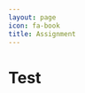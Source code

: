```yaml
---
layout: page
icon: fa-book
title: Assignment
---
```


<head>
    <link href="https://fonts.googleapis.com/css?family=Oxygen&display=swap" rel="stylesheet">
</head>

<body>
  <h1>Test</h1>
  <div id="assignment"></div>

  <script src="https://code.jquery.com/jquery-3.6.0.min.js"></script>
  <script>
var url = new URL(window.location.href);
var id = url.searchParams.get("id");

$.get("http://localhost:8087/api/assignments/" , function(data) {
 // The data from the server is now the assignment
    var html;
    
    // Check if an object with the specified id exists in the array
    /*var entryExists = data.some(function(item) {
      return item.id === id;
    });*/

    //if(entryExists) {
      var assignment = data[id-1];
        if (assignment) {
            html = '<h1 style="font-size: 2.2em; font-weight: bold; margin-bottom: 0; font-family: Oxygen;">' + assignment.title + '</h1>';
            html += '<p style="font-size: 0.8em; font-style: italic; margin-bottom: 0; font-family: Oxygen;">Worth ' + assignment.maxPoints + ' Points --- <a href="' + assignment.link + '" style="text-decoration: underline;">Corresponding Notebook</a></p>';
            html += '<p style="font-size: 1.1em; font-family: Oxygen;">' + assignment.desc + '</p>';
        
            for (var username in assignment.submissions) {
              var submission = assignment.submissions[username];
              html += '<div style="border:1px solid #333; margin:0px; padding:5px;">';
              html += '<h3 style="font-size: 1.6em; font-weight: bold; font-family: Oxygen;"><a href="' + submission.link + '" style="text-decoration: underline;">' + submission.title + '</a></h3>';
              html += '<p style="font-style: italic; font-family: Oxygen;">Posted by ' + username + ' -- Contributed to by ' + submission.contributors.join(', ') + '</p>';
              html += '<p style="font-family: Oxygen;">' + submission.desc + '</p>';
              html += '</div>';
            } 
    } else {
        html = '<h1 style="font-size: 2.2em; font-weight: bold; margin-bottom: 0; font-family: Oxygen;">No assignment with id ' + id + ' exists</h1>'
    }
  
    $('#assignment').html(html);
  /*} else {
    $('#assignment').html('<p>Assignment at id ' + id + ' not found.</p>');
  }*/
});
</script>
</body>